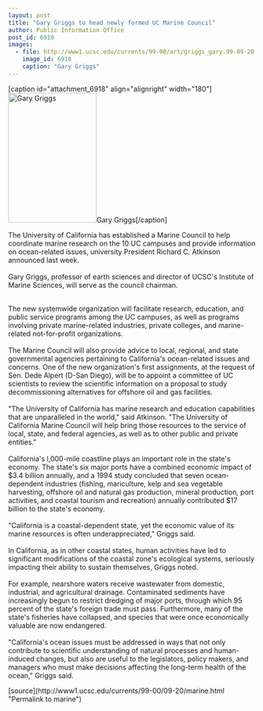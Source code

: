 ```yaml
---
layout: post
title: "Gary Griggs to head newly formed UC Marine Council"
author: Public Information Office
post_id: 6919
images:
  - file: http://www1.ucsc.edu/currents/99-00/art/griggs_gary.99-09-20.jpg
    image_id: 6918
    caption: "Gary Griggs"
---
```


[caption id="attachment_6918" align="alignright" width="180"]<a href="http://localhost/mysite/wp-content/uploads/1999/09/griggs_gary.99-09-20.jpg"><img class="size-full wp-image-6918" src="http://localhost/mysite/wp-content/uploads/1999/09/griggs_gary.99-09-20.jpg" alt="Gary Griggs" width="180" height="264" /></a>Gary Griggs[/caption]
<p>
  The University of California has established a Marine Council to help coordinate marine research on the 10 UC campuses and provide information on ocean-related issues, university President Richard C. Atkinson announced last week.<br>
  <br>
  Gary Griggs, professor of earth sciences and director of UCSC's Institute of Marine Sciences, will serve as the council chairman.<br>
</p><br>
The new systemwide organization will facilitate research, education, and public service programs among the UC campuses, as well as programs involving private marine-related industries, private colleges, and marine-related not-for-profit organizations.<br>
<br>
The Marine Council will also provide advice to local, regional, and state governmental agencies pertaining to California's ocean-related issues and concerns. One of the new organization's first assignments, at the request of Sen. Dede Alpert (D-San Diego), will be to appoint a committee of UC scientists to review the scientific information on a proposal to study decommissioning alternatives for offshore oil and gas facilities.<br>
<br>
"The University of California has marine research and education capabilities that are unparalleled in the world," said Atkinson. "The University of California Marine Council will help bring those resources to the service of local, state, and federal agencies, as well as to other public and private entities."<br>
<br>
California's l,000-mile coastline plays an important role in the state's economy. The state's six major ports have a combined economic impact of $3.4 billion annually, and a 1994 study concluded that seven ocean-dependent industries (fishing, mariculture, kelp and sea vegetable harvesting, offshore oil and natural gas production, mineral production, port activities, and coastal tourism and recreation) annually contributed $17 billion to the state's economy.<br>
<br>
"California is a coastal-dependent state, yet the economic value of its marine resources is often underappreciated," Griggs said.<br>
<br>
In California, as in other coastal states, human activities have led to significant modifications of the coastal zone's ecological systems, seriously impacting their ability to sustain themselves, Griggs noted.<br>
<br>
For example, nearshore waters receive wastewater from domestic, industrial, and agricultural drainage. Contaminated sediments have increasingly begun to restrict dredging of major ports, through which 95 percent of the state's foreign trade must pass. Furthermore, many of the state's fisheries have collapsed, and species that were once economically valuable are now endangered.<br>
<br>
"California's ocean issues must be addressed in ways that not only contribute to scientific understanding of natural processes and human-induced changes, but also are useful to the legislators, policy makers, and managers who must make decisions affecting the long-term health of the ocean," Griggs said.
<p>

</p>
<p>
  </p>
[source](http://www1.ucsc.edu/currents/99-00/09-20/marine.html "Permalink to marine")

